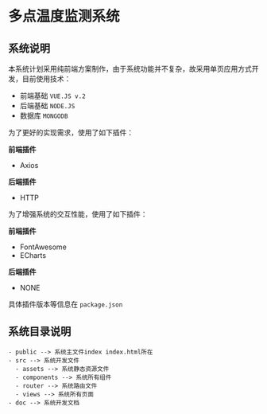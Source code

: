 
# 多点温度监测系统

## 系统说明
本系统计划采用纯前端方案制作，由于系统功能并不复杂，故采用单页应用方式开发，目前使用技术：
- 前端基础 `VUE.JS v.2`
- 后端基础 `NODE.JS`
- 数据库 `MONGODB`

为了更好的实现需求，使用了如下插件：

**前端插件**

- Axios

**后端插件**

- HTTP


为了增强系统的交互性能，使用了如下插件：

**前端插件**

- FontAwesome
- ECharts

**后端插件**

- NONE


 具体插件版本等信息在 `package.json` 

## 系统目录说明

``````
- public --> 系统主文件index index.html所在
- src --> 系统开发文件
  - assets --> 系统静态资源文件
  - components --> 系统所有组件
  - router --> 系统路由文件
  - views --> 系统所有页面
- doc --> 系统开发文档
``````

